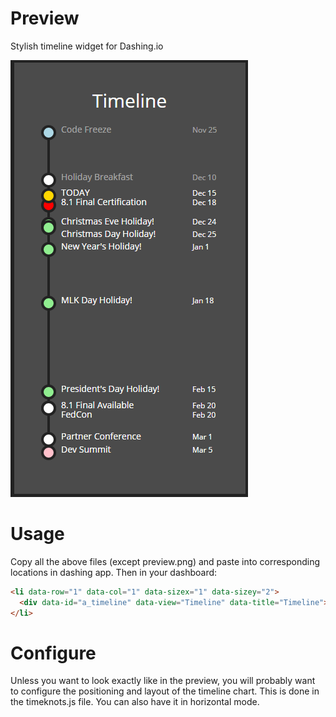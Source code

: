 # Preview
Stylish timeline widget for Dashing.io

![preview](/preview.png)

# Usage
Copy all the above files (except preview.png) and paste into corresponding locations in dashing app.  Then in your dashboard:

```html
<li data-row="1" data-col="1" data-sizex="1" data-sizey="2">
  <div data-id="a_timeline" data-view="Timeline" data-title="Timeline"></div>
</li>
```

# Configure
Unless you want to look exactly like in the preview, you will probably want to configure the positioning and layout of the timeline chart.  This is done in the timeknots.js file.  You can also have it in horizontal mode.  
